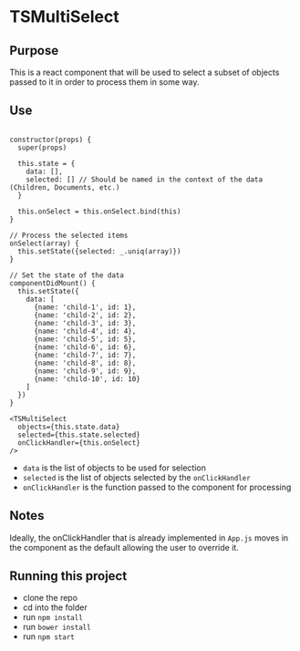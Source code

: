 # TSMultiSelect

## Purpose

This is a react component that will be used to select a subset of objects passed to it in order to process them in some way.

## Use
```

constructor(props) {
  super(props)

  this.state = {
    data: [],
    selected: [] // Should be named in the context of the data (Children, Documents, etc.)
  }

  this.onSelect = this.onSelect.bind(this)
}

// Process the selected items
onSelect(array) {
  this.setState({selected: _.uniq(array)})
}

// Set the state of the data
componentDidMount() {
  this.setState({
    data: [
      {name: 'child-1', id: 1},
      {name: 'child-2', id: 2},
      {name: 'child-3', id: 3},
      {name: 'child-4', id: 4},
      {name: 'child-5', id: 5},
      {name: 'child-6', id: 6},
      {name: 'child-7', id: 7},
      {name: 'child-8', id: 8},
      {name: 'child-9', id: 9},
      {name: 'child-10', id: 10}
    ]
  })
}

<TSMultiSelect
  objects={this.state.data}
  selected={this.state.selected}
  onClickHandler={this.onSelect}
/>
```

* `data` is the list of objects to be used for selection
*  `selected` is the list of objects selected by the `onClickHandler`
* `onClickHandler` is the function passed to the component for processing

## Notes

Ideally, the onClickHandler that is already implemented in `App.js` moves in the component as the default allowing the user to override it.

## Running this project
* clone the repo
* cd into the folder
* run `npm install`
* run `bower install`
* run `npm start`
